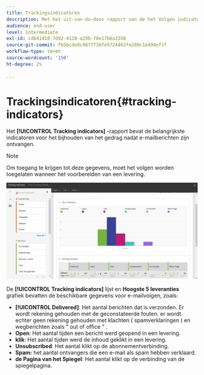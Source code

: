 ```yaml
---
title: Trackingsindicatoren
description: Met het uit-van-de-doos rapport van de het Volgen indicatoren, leer over het gedrag van uw klanten wanneer zij e-mailberichten ontvangen.
audience: end-user
level: Intermediate
exl-id: cdb41d18-7d92-4128-a29b-70e17b6a3358
source-git-commit: fb5bcde9c087f73bfe5724463fe280c1e494ef1f
workflow-type: tm+mt
source-wordcount: '150'
ht-degree: 2%

---
```


# Trackingsindicatoren{#tracking-indicators}

Het **[!UICONTROL Tracking indicators]** -rapport bevat de belangrijkste indicatoren voor het bijhouden van het gedrag nadat e-mailberichten zijn ontvangen.

>[!NOTE]
>
>Om toegang te krijgen tot deze gegevens, moet het volgen worden toegelaten wanneer het voorbereiden van een levering.

![](assets/delivery_reports_2.png)

De **[!UICONTROL Tracking indicators]** lijst en **Hoogste 5 leveranties** grafiek bevatten de beschikbare gegevens voor e-mailvolgen, zoals:

* **[!UICONTROL Delivered]**: Het aantal berichten dat is verzonden. Er wordt rekening gehouden met de geconstateerde fouten. er wordt echter geen rekening gehouden met klachten ( spamverklaringen ) en wegberichten zoals &quot; out of office &quot; .
* **Open**: Het aantal tijden een bericht werd geopend in een levering.
* **klik**: Het aantal tijden werd de inhoud geklikt in een levering.
* **Unsubscribed**: Het aantal klikt op de abonnementverbinding.
* **Spam:** het aantal ontvangers die een e-mail als spam hebben verklaard.
* **de Pagina van het Spiegel**: Het aantal klikt op de verbinding van de spiegelpagina.
